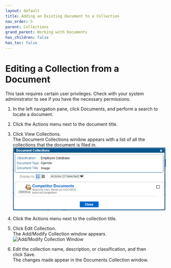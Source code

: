 ```yaml
---
layout: default
title: Adding an Existing Document to a Collection
nav_order: 5
parent: Collections
grand_parent: Working with Documents
has_children: false
has_toc: false
---
```

# Editing a Collection from a Document

This task requires certain user privileges. Check with your system administrator to see if you have the necessary permissions.

1. In the left navigation pane, click Documents, and perform a search to locate a document.
    
2. Click the Actions menu next to the document title.
    
3. Click View Collections.  
    The Document Collections window appears with a list of all the collections that the document is filed in.  
    ![Document Collections Window](/assets/images/document-collections-window.PNG "Document Collections Window")

4. Click the Actions menu next to the collection title.
    
5. Click Edit Collection.  
    The Add/Modify Collection window appears.  
    ![Add/Modify Collection Window](/assets/images/q-action-addmodify-collection-window.png "Add/Modify Collection Window")

6. Edit the collection name, description, or classification, and then click Save.  
    The changes made appear in the Documents Collection window.